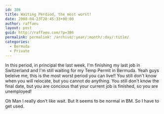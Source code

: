```yaml
---
id: 386
title: Waiting Perdiod, the most worst!
date: 2008-04-23T20:45:33+00:00
author: raffaeu
layout: post
guid: http://raffaeu.com/?p=386
permalink: permalink: /archive/:year/:month/:day/:title/
categories:
  - Bermuda
  - Private
---
```

In this period, in principal the last week, I'm finishing my last job in Switzerland and I'm still waiting for my Temp Permit in Bermuda.
Yeah guys beleive me, this is the most worst period you can live!!
You still don't know when you will relocate, but you cannot do anything.
You still don't know the final date, but you are concious that your current job is finished, so you are unemployed!

Oh Man I really don't like wait.
But It seems to be normal in BM. So I have to get used.